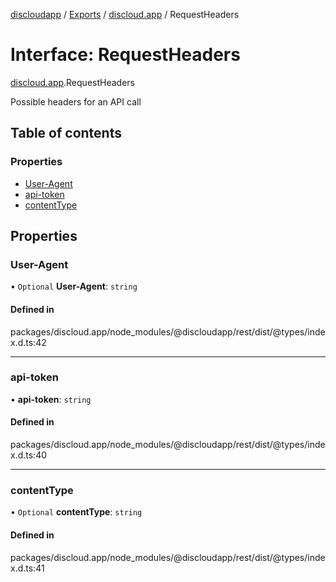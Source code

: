 [discloudapp](../README.md) / [Exports](../modules.md) / [discloud.app](../modules/discloud_app.md) / RequestHeaders

# Interface: RequestHeaders

[discloud.app](../modules/discloud_app.md).RequestHeaders

Possible headers for an API call

## Table of contents

### Properties

- [User-Agent](discloud_app.RequestHeaders.md#user-agent)
- [api-token](discloud_app.RequestHeaders.md#api-token)
- [contentType](discloud_app.RequestHeaders.md#contenttype)

## Properties

### User-Agent

• `Optional` **User-Agent**: `string`

#### Defined in

packages/discloud.app/node_modules/@discloudapp/rest/dist/@types/index.d.ts:42

___

### api-token

• **api-token**: `string`

#### Defined in

packages/discloud.app/node_modules/@discloudapp/rest/dist/@types/index.d.ts:40

___

### contentType

• `Optional` **contentType**: `string`

#### Defined in

packages/discloud.app/node_modules/@discloudapp/rest/dist/@types/index.d.ts:41
